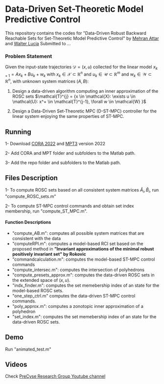 # Data-Driven Set-Theoretic Model Predictive Control

This repository contains the codes for "Data-Driven Robust Backward Reachable Sets for Set-Theoretic Model Predictive Control"
by [Mehran Attar](https://scholar.google.com/citations?user=nnLTy-oAAAAJ&hl=en) and [Walter Lucia](https://users.encs.concordia.ca/~wlucia/index.html) Submitted to ...

### Problem Statement
Given the input-state trajectories $\mathcal{D}=(x,u)$ collected for the linear model $x_{k+1} = Ax_k + Bu_k + w_k$ with $x_k \in \mathcal{X} \subset \mathbb{R}^n$ and $u_k \in \mathcal{U}\subset \mathbb{R}^m$ and $w_k \in \mathcal{W} \subset \mathbb{R}^n$, with unknown system matrices $(A,B):$

1. Design a data-driven algorithm computing an inner approximation of the ROSC sets $\mathcal{T}^{j} = {x \in \mathcal{X}: \exists u \in \mathcal{U}: x^+ \in \mathcal{T}^{j-1}, \forall w \in \mathcal{W} \}$
	
2. Design a Data-Driven Set-Theoretic MPC (D-ST-MPC) controller for the linear system enjoying the same properties of ST-MPC. 

## Running
1- Download [CORA 2022](https://tumcps.github.io/CORA/) and [MPT3](https://www.mpt3.org/) version 2022

2- Add CORA and MPT folder and subfolders to the Matlab path.

3- Add the repo folder and subfolders to the Matlab path.

## Files Description
1- To compute ROSC sets based on all consistent system matrices $\hat{A}_i, \hat{B}_i$, run "compute_ROSC_sets.m"  

2- To compute ST-MPC control commands and obtain set index membership, run "compute_ST_MPC.m". 

#### Function Descriptions
- "compute_AB.m": computes all possible system matrices that are consistent with the data
- "computeRPI.m": computes a model-based RCI set based on the proposed method in **"Invariant approximations of the minimal robust positively invariant set" by Rokovic**
- "commandcalculation.m": computes the model-based ST-MPC control commands
- "compute_intersec.m": computes the intersection of polyhedrons
- "compute_presets_approx.m": computes the data-driven ROSC sets in the extended space of $(x,u)$.
- "indx_finder.m": computes the set memebership index of an state for the model-based ROSC sets. 
- "one_step_ctrl.m" computes the data-driven ST-MPC control commands. 
- "poly_approx.m": computes a zonotopic inner approximation of a polyhedron 
- "set_index.m": computes the set memebership index of an state for the data-driven ROSC sets. 


## Demo
Run "animated_test.m"

## Videos
Check [PreCyse Research Group Youtube channel](https://www.youtube.com/watch?v=BQ3rUl_VqJs)


